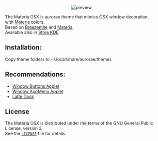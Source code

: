 <p align="center">
  <img src="https://raw.githubusercontent.com/jcmljunior/Materia-OSX/master/preview.jpeg" alt="preview"/>
</p>

The Materia OSX is aurorae theme that mimics OSX window decoration, with [Materia](https://github.com/PapirusDevelopmentTeam/materia-kde) colors. <br>
Based on [Breezemite](https://github.com/andreyorst/Breezemite) and [Materia](https://github.com/PapirusDevelopmentTeam/materia-kde).<br>
Available also in [Store KDE](https://store.kde.org/p/1268282/)

## Installation:
Copy theme folders to ~/.local/share/aurorae/themes

## Recommendations:
+ [Window Buttons Applet](https://www.opendesktop.org/p/1272871/)
+ [Window AppMenu Applet](https://www.opendesktop.org/p/1274975/)
+ [Latte Dock](https://store.kde.org/p/1169519/)

## License
The Materia OSX is distributed under the terms of the GNU General Public License, version 3.<br>
See the [`LICENSE`](LICENSE) file for details.
